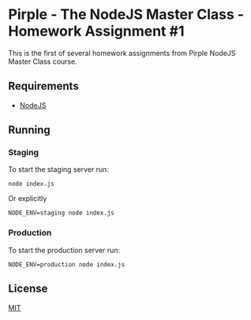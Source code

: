 # Pirple - The NodeJS Master Class - Homework Assignment #1
This is the first of several homework assignments from Pirple NodeJS Master Class course.

## Requirements
* [NodeJS](https://nodejs.org)

## Running

### Staging
To start the staging server run:
```node
node index.js
```
Or explicitly
```node
NODE_ENV=staging node index.js
```

### Production
To start the production server run:
```node
NODE_ENV=production node index.js
```

## License
[MIT](LICENSE)
